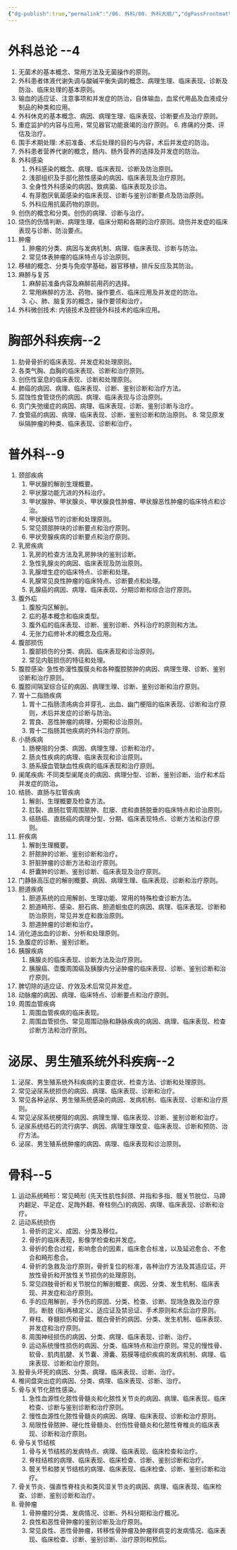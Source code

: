 ```yaml
---
{"dg-publish":true,"permalink":"/06. 外科/00. 外科大纲/","dgPassFrontmatter":true}
---
```


# 外科总论 --4
1. 无菌术的基本概念、常用方法及无菌操作的原则。
2. 外科患者体液代谢失调与酸碱平衡失调的概念、病理生理、临床表现、诊断及防治、临床处理的基本原则。
3. 输血的适应证、注意事项和并发症的防治，自体输血，血浆代用品及血液成分制品的种类和应用。
4. 外科休克的基本概念、病因、病理生理、临床表现、诊断要点及治疗原则。
5. 重症监护的内容与应用，常见器官功能衰竭的治疗原则。 6. 疼痛的分类、评估及治疗。
7. 围手术期处理: 术前准备、术后处理的目的与内容，术后并发症的防治。
8. 外科患者营养代谢的概念，肠内、肠外营养的选择及并发症的防治。 
9. 外科感染
	1. 外科感染的概念、病理、临床表现、诊断及防治原则。
	2. 浅部组织及手部化脓性感染的病因、临床表现及治疗原则。
	3. 全身性外科感染的病因、致病菌、临床表现及诊治。
	4. 有芽胞厌氧菌感染的临床表现、诊断与鉴别诊断要点及防治原则。
	5. 外科应用抗菌药物的原则。
10. 创伤的概念和分类。创伤的病理、诊断与治疗。 
11. 烧伤的伤情判断、病理生理、临床分期和各期的治疗原则。烧伤并发症的临床表现与诊断、防治要点。
12. 肿瘤
	1. 肿瘤的分类、病因与发病机制、病理、临床表现、诊断与防治。
	2. 常见体表肿瘤的临床特点与诊治原则。
13. 移植的概念、分类与免疫学基础，器官移植，排斥反应及其防治。
14. 麻醉与复苏
	1. 麻醉前准备内容及麻醉前用药的选择。
	2. 常用麻醉的方法、药物、操作要点、临床应用及并发症的防治。
	3. 心、肺、脑复苏的概念，操作要领和治疗。
15. 外科微创技术: 内镜技术及腔镜外科技术的临床应用。
# 胸部外科疾病--2
1. 肋骨骨折的临床表现、并发症和处理原则。
2. 各类气胸、血胸的临床表现、诊断和治疗原则。 
3. 创伤性室息的临床表现、诊断和处理原则。
4. 肺癌的病因、病理、临床表现、诊断、鉴别诊断和治疗方法。
5. 腐蚀性食管烧伤的病因、病理、临床表现与诊治原则。
6. 贲门失弛缓症的病因、病理、临床表现、诊断、鉴别诊断与治疗。
7. 食管癌的病因、病理、临床表现、诊断、鉴别诊断和防治原则。 8. 常见原发纵隔肿瘤的种类、临床表现、诊断和治疗。
# 普外科--9
1. 颈部疾病
	1. 甲状腺的解剖生理概要。
	2. 甲状腺功能亢进的外科治疗。
	3. 甲状腺肿、甲状腺炎、甲状腺良性肿瘤、甲状腺恶性肿瘤的临床特点和诊治。
	4. 甲状腺结节的诊断和处理原则。
	5. 常见颈部肿块的诊断要点和治疗原则。
	6. 甲状旁腺疾病的诊断要点和治疗原则。
2. 乳房疾病
	1. 乳房的检查方法及乳房肿块的鉴别诊断。
	2. 急性乳腺炎的病因、临床表现及防治原则。
	3. 乳腺增生症的临床特点、诊断和处理。
	4. 乳腺常见良性肿瘤的临床特点、诊断要点和处理。
	5. 乳腺癌的病因、病理、临床表现、分期诊断和综合治疗原则。
3. 腹外疝
	1. 腹股沟区解剖。
	2. 疝的基本概念和临床类型。
	3. 腹外疝的临床表现、诊断、鉴别诊断、外科治疗的原则和方法。
	4. 无张力疝修补术的概念及应用。 
4. 腹部损伤
	1. 腹部损伤的分类、病因、临床表现和诊治原则。
	2. 常见内脏损伤的特征和处理。 
5. 腹腔感染: 急性弥漫性腹膜炎和各种腹腔脓肿的病因、病理生理、诊断、鉴别诊断和治疗原则。 
6. 腹腔间隔室综合征的病因、病理生理、诊断、鉴别诊断和治疗原则。
7. 胃十二指肠疾病
	1. 胃十二指肠溃疡病合并穿孔、出血、幽门梗阻的临床表现、诊断和治疗原则，术后并发症的诊断与防治。
	2. 胃良、恶性肿瘤的病理，分期和诊治原则。
	3. 胃十二指肠其他疾病的外科治疗原则。
8. 小肠疾病
	1. 肠梗阻的分类、病因、病理生理、诊断和治疗。
	2. 肠炎性疾病的病理、临床表现和诊治原则。
	3. 肠系膜血管缺血性疾病的临床表现和治疗原则。
9. 阑尾疾病: 不同类型阑尾炎的病因、病理分型、诊断、鉴别诊断、治疗和术后并发症的防治。
10. 结肠、直肠与肛管疾病
	1. 解剖、生理概要及检查方法。
	2. 肛裂、直肠肛管周围脓肿、肛瘘、痣和直肠脱垂的临床特点和诊治原则。
	3. 结肠癌、直肠癌的病理分型、分期、临床表现特点、诊断方法和治疗原则。 
11. 肝疾病
	1. 解剖生理概要。
	2. 肝脓肿的诊断、鉴别诊断和治疗。
	3. 肝脏肿瘤的诊断方法和治疗原则。
	4. 肝囊肿的诊断、鉴别诊断、临床表现及治疗原则。
12. 门静脉高压症的解剖概要、病因、病理生理、临床表现、诊断和治疗原则。
13. 胆道疾病
	1. 胆道系统的应用解剖、生理功能、常用的特殊检查诊断方法。
	2. 胆道畸形、感染、胆石病、胆道蛔虫症的病因、病理、临床表现、诊断和防治原则，常见并发症和救治原则。
	3. 胆道肿瘤的诊断和治疗。
14.  消化道出血的诊断、分析和处理原则。 
15. 急腹症的诊断、鉴别诊断。
16. 胰腺疾病
	1. 胰腺炎的临床表现、诊断方法及治疗原则。
	2. 胰腺癌、壶腹周围癌及胰腺内分泌肿瘤的临床表现、诊断、鉴别诊断和治疗原则。
17. 脾切除的适应证、疗效及术后常见并发症。
18. 动脉瘤的病因、病理、临床特点、诊断要点和治疗原则。 
19. 周围血管疾病
	1. 周围血管疾病的临床表现。
	2. 周围血管损伤、常见周围动脉和静脉疾病的病因、病理、临床表现、检查诊断方法和治疗原则。
# 泌尿、男生殖系统外科疾病--2
1. 泌尿、男生殖系统外科疾病的主要症状、检查方法、诊断和处理原则。
2. 常见泌尿系统损伤的病因、病理、临床表现、诊断和治疗。
3. 常见各种泌尿、男生殖系统感染的病因、发病机制、临床表现、诊断和治疗原则。
4. 常见泌尿系统梗阻的病因、病理生理、临床表现、诊断、鉴别诊断和治疗。
5. 泌尿系统结石的流行病学、病因、病理生理改变、临床表现、诊断和预防、治疗方法。
6. 泌尿、男生殖系统肿瘤的病因、病理、临床表现和诊治原则。
# 骨科--5
1. 运动系统畸形：常见畸形 (先天性肌性斜颈、并指和多指、髋关节脱位、马蹄内翻足、平足症、足踇外翻、脊柱侧凸)的病因、病理、临床表现、诊断和治疗。
2. 运动系统损伤
	1. 骨折的定义、成因、分类及移位。
	2. 骨折的临床表现，影像学检查和并发症。
	3. 骨折的愈合过程，影响愈合的因素，临床愈合标准，以及延迟愈合、不愈合和畸形愈合。
	4. 骨折的急救及治疗原则，骨折复位的标准，各种治疗方法及其适应证。开放性骨折和开放性关节损伤的处理原则。
	5. 常见四肢骨折和关节脱位的解剖概要、病因、分类、发生机制、临床表现、并发症和治疗原则。
	6. 手的应用解剖，手外伤的原因、分类、检查、诊断、现场急救及治疗原则。断肢 (指)再植定义、适应证及禁忌证、手术原则和术后治疗原则。
	7. 脊柱、脊髓损伤和骨盆、髋白骨折的病因、分类、发生机制、临床表现、并发症和治疗原则。
	8. 周围神经损伤的病因、分类、病理、临床表现、诊断、治疗。
	9. 运动系统慢性损伤的病因、分类、临床特点和治疗原则。常见的慢性骨、软骨、肌肉肌腱、关节囊、滑囊、筋膜等组织疾病的发病机制、病理、临床表现、诊断和治疗原则。
3. 股骨头坏死的病因、分类、病理、临床表现、诊断、治疗。
4. 椎间盘突出症的病因、分类、病理、临床表现、诊断、治疗。
5. 骨与关节化脓性感染。
	1. 急性血源性化脓性骨髓炎和化脓性关节炎的病因、病理、临床表现、临床检查、诊断与鉴别诊断和治疗原则。
	2. 慢性血源性化脓性骨髓炎的病因、病理、临床表现、诊断和治疗原则。
	3. 局限性骨脓肿、硬化性骨髓炎、创伤性骨髓炎和化脓性脊椎炎的临床表现、诊断和治疗原则。 
6. 骨与关节结核
	1. 骨与关节结核的发病特点、病理、临床表现、临床检查和治疗。
	2. 脊柱结核的病理、临床表现、临床检查、诊断、鉴别诊断和治疗。
	3. 髋关节和膝关节结核的病理、临床表现、临床检查、诊断、鉴别诊断和治疗。
7. 骨关节炎、强直性脊柱炎和类风湿关节炎的病因、病理、临床表现、临床检查、诊断、鉴别诊断和治疗。
8. 骨肿瘤
	1. 骨肿瘤的分类、发病情况、诊断、外科分期和治疗概况。
	2. 良性和恶性骨肿瘤的鉴别诊断及治疗原则。
	3. 常见良性、恶性骨肿瘤，转移性骨肿瘤及肿瘤样病变的发病情况、临床表现、临床检查、诊断、鉴别诊断、治疗原则和预后。
